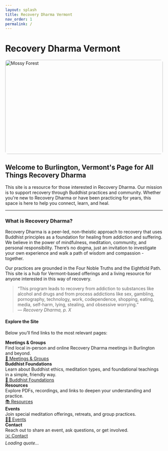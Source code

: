 ```yaml
---
layout: splash
title: Recovery Dharma Vermont
nav_order: 1
permalink: /
---
```

# Recovery Dharma Vermont

<picture>
  <source srcset="{{ '/assets/images/mossy-forest.webp' | relative_url }}" type="image/webp">
  <img src="{{ '/assets/images/mossy-forest.jpg' | relative_url }}" alt="Mossy Forest" style="width: 100%; height: auto; max-height: 300px; object-fit: cover; border-radius: 8px;">
</picture>

<h2 class="subtitle">Welcome to Burlington, Vermont's Page for All Things Recovery Dharma</h2>
<p class="intro-text">This site is a resource for those interested in Recovery Dharma. Our mission is to support recovery through Buddhist practices and community. Whether you're new to Recovery Dharma or have been practicing for years, this space is here to help you connect, learn, and heal.</p>


<hr class="zen-divider">

### What is Recovery Dharma?

Recovery Dharma is a peer-led, non-theistic approach to recovery that uses Buddhist principles as a foundation for healing from addiction and suffering. We believe in the power of mindfulness, meditation, community, and personal responsibility. There’s no dogma, just an invitation to investigate your own experience and walk a path of wisdom and compassion - together.

Our practices are grounded in the Four Noble Truths and the Eightfold Path. This site is a hub for Vermont-based offerings and a living resource for anyone interested in this way of recovery.

> “This program leads to recovery from addiction to substances like alcohol and drugs and from process addictions like sex, gambling, pornography, technology, work, codependence, shopping, eating, media, self-harm, lying, stealing, and obsessive worrying.”  
> — *Recovery Dharma, p. X*


<div class="section-divider"></div>

#### Explore the Site

Below you’ll find links to the most relevant pages:


<div class="zen-link-list">
  <div class="zen-link-row">
    <div class="zen-link-text">
      <strong>Meetings & Groups</strong><br>
      Find local in-person and online Recovery Dharma meetings in Burlington and beyond.
    </div>
    <a href="{{ site.baseurl }}/meetings/" class="zen-nav-button">🪷 Meetings & Groups</a>
  </div> 
  <div class="zen-link-row">
    <div class="zen-link-text">
      <strong>Buddhist Foundations</strong><br>
      Learn about Buddhist ethics, meditation types, and foundational teachings in a simple, friendly way.
    </div>
    <a href="{{ site.baseurl }}/buddhist-foundations/" class="zen-nav-button">🌱 Buddhist Foundations</a>
  </div>
  <div class="zen-link-row">
    <div class="zen-link-text">
      <strong>Resources</strong><br>
      Explore PDFs, recordings, and links to deepen your understanding and practice.
    </div>
    <a href="{{ site.baseurl }}/resources/" class="zen-nav-button">📚 Resources</a>
  </div>
  <div class="zen-link-row">
    <div class="zen-link-text">
      <strong>Events</strong><br>
      Join special meditation offerings, retreats, and group practices.
    </div>
    <a href="{{ site.baseurl }}/events/" class="zen-nav-button">🧘‍♂️ Events</a>
  </div>
  <div class="zen-link-row">
    <div class="zen-link-text">
      <strong>Contact</strong><br>
      Reach out to share an event, ask questions, or get involved.
    </div>
    <a href="{{ site.baseurl }}/contact/" class="zen-nav-button">✉️ Contact</a>
  </div>
</div>

<div class="section-divider"></div>

<div id="rd-quote-box" class="buddhist-quote">
  <em>Loading quote...</em>
</div>
<script src="{{ '/js/rd-quotes.js' | relative_url }}"></script>
